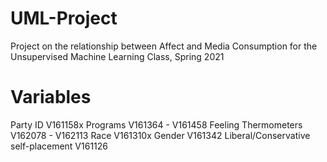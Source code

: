 # UML-Project
Project on the relationship between Affect and Media Consumption for the Unsupervised Machine Learning Class, Spring 2021

# Variables

Party ID V161158x
Programs V161364 - V161458
Feeling Thermometers V162078 - V162113
Race V161310x
Gender V161342
Liberal/Conservative self-placement V161126
